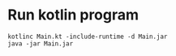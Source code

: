 # Run kotlin program

``` command
kotlinc Main.kt -include-runtime -d Main.jar
java -jar Main.jar
```
